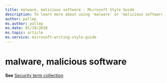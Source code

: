 ```yaml
---
title: malware, malicious software - Microsoft Style Guide
description: To learn more about using 'malware' or 'malicious software' in Microsoft documents, see 'Security term collection.'
author: pallep
ms.author: pallep
ms.date: 01/19/2018
ms.topic: article
ms.service: microsoft-writing-style-guide
---
```


# malware, malicious software

**See** [Security term collection](~/a-z-word-list-term-collections/term-collections/security-terms.md)
